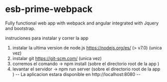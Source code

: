 # esb-prime-webpack
Fully functional web app with webpack and angular integrated with Jquery and bootstrap.

instruciones para instalar y correr la app

  1. instalar la ultima version de node.js https://nodejs.org/es/ (> v7.0) (unica vez)
  2. instalar git https://git-scm.com/ (unica vez)
  3. corremos el comando -> npm install (sobre el directorio root de la app )
  4. levantar el servidor -> npm run server (sobre el directorio root de la app )
  -- La aplicacion estara disponible en http://localhost:8080 --
